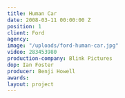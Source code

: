 ```yaml
---
title: Human Car
date: 2008-03-11 00:00:00 Z
position: 1
client: Ford
agency:
image: "/uploads/ford-human-car.jpg"
video: 283453980
production-company: Blink Pictures
dop: Ian Foster
producer: Benji Howell
awards:
layout: project
---
```


